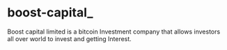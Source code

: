 # boost-capital_
Boost capital limited is a bitcoin Investment company that allows investors all over world to invest and getting Interest. 
